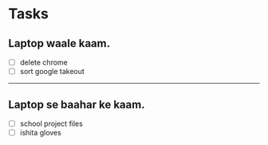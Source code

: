# Tasks

## Laptop waale kaam.

- [ ] delete chrome
- [ ] sort google takeout

---

## Laptop se baahar ke kaam.

- [ ] school project files
- [ ] ishita gloves
